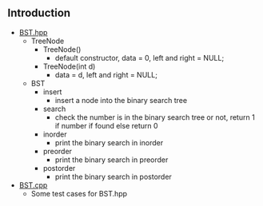 ## Introduction
* [BST.hpp](BST.hpp)
    * TreeNode
        * TreeNode()
            * default constructor, data = 0, left and right = NULL;
        * TreeNode(int d)
            * data = d, left and right = NULL;
    * BST
        * insert
            * insert a node into the binary search tree
        * search
            * check the number is in the binary search tree or not, return 1 if number if found else return 0
        * inorder
            * print the binary search in inorder
        * preorder
            * print the binary search in preorder
        * postorder
            * print the binary search in postorder
* [BST.cpp](BST.cpp)
    * Some test cases for BST.hpp
